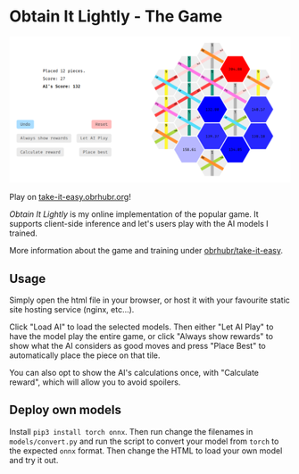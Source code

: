 # Obtain It Lightly - The Game

![Screenshot of the Website](.github/app.png)

Play on [take-it-easy.obrhubr.org](https://take-it-easy.obrhubr.org)!

*Obtain It Lightly* is my online implementation of the popular game. It supports client-side inference and let's users play with the AI models I trained.

More information about the game and training under [obrhubr/take-it-easy](https://github.com/obrhubr/take-it-easy).

## Usage

Simply open the html file in your browser, or host it with your favourite static site hosting service (nginx, etc...).

Click "Load AI" to load the selected models.
Then either "Let AI Play" to have the model play the entire game, or click "Always show rewards" to show what the AI considers as good moves and press "Place Best" to automatically place the piece on that tile.

You can also opt to show the AI's calculations once, with "Calculate reward", which will allow you to avoid spoilers.

## Deploy own models

Install `pip3 install torch onnx`. Then run change the filenames in `models/convert.py` and run the script to convert your model from `torch` to the expected `onnx` format. Then change the HTML to load your own model and try it out.